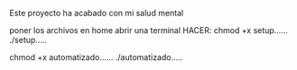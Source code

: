 Este proyecto ha acabado con mi salud mental

poner los archivos en home
abrir una terminal
HACER:
chmod +x setup......
./setup.....

chmod +x automatizado......
./automatizado.....
